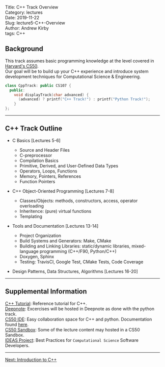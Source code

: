 Title: C++ Track Overview  
Category: lectures  
Date: 2019-11-22  
Slug: lecture5-C++-Overview  
Author: Andrew Kirby  
tags: C++  

## Background
This track assumes basic programming knowledge at the level covered in [Harvard's CS50](https://cs50.harvard.edu/college/2019/fall/).  
Our goal will be to build up your C++ experience and introduce system development techniques for Computational Science & Engineering.

```C++
class CppTrack: public CS107 {
  public:
    void displayTrack(char advanced) {
      (advanced) ? printf("C++ Track!") : printf("Python Track!");
    }
};
```

---
## C++ Track Outline
- C Basics [Lectures 5-6]
  - Source and Header Files
  - C-preprocessor
  - Compilation Basics
  - Primitive, Derived, and User-Defined Data Types
  - Operators, Loops, Functions
  - Memory, Pointers, References 
  - Function Pointers

- C++ Object-Oriented Programming [Lectures 7-8]
  - Classes/Objects: methods, constructors, access, operator overloading
  - Inheritence: (pure) virtual functions
  - Templating

- Tools and Documentation [Lectures 13-14]
  - Project Organization
  - Build Systems and Generators: Make, CMake
  - Building and Linking Libraries: static/dynamic libraries, mixed-language programming (C++/F90, Python/C++)
  - Doxygen, Sphinx
  - Testing: TravisCI, Google Test, CMake Tests, Code Coverage

- Design Patterns, Data Structures, Algorithms [Lectures 16-20]  

---

## Supplemental Information  
[C++ Tutorial](http://www.cplusplus.com/doc/tutorial/): Reference tutorial for C++.   
[Deepnote](https://harvard-iacs.github.io/2020-CS107/pages/deepnote.com): Excercises will be hosted in Deepnote as done with the python track.  
[CS50 IDE](https://ide.cs50.io/): Easy collaboration space for C++ and python. Documentation found [here](https://cs50.readthedocs.io/lab/).  
[CS50 Sandbox](https://sandbox.cs50.io/): Some of the lecture content may hosted in a CS50 Sandbox.  
[IDEAS Project](https://ideas-productivity.org/events/hpc-best-practices-webinars/): Best Practices for `Computational Science` Software Developers.  

---
[Next: Introduction to C++]({filename}intro-C++.md)

